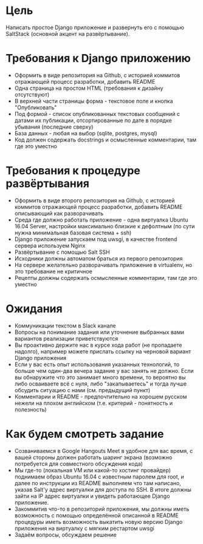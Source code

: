 # Цель

Написать простое Django приложение и развернуть его с помощью SaltStack (основной акцент на развёртывание).

# Требования к Django приложению

* Оформить в виде репозитория на Github, с историей коммитов отражающей процесс разработки, добавить README
* Одна страница на простом HTML (требования к дизайну отсутствуют)
* В верхней части страницы форма - текстовое поле и кнопка "Опубликовать"
* Под формой - список опубликованных текстовых сообщений с датами их публикации, отсортированные по дате в порядке убывания (последние сверху)
* База данных - любая на выбор (sqlite, postgres, mysql)
* Код должен содержать docstrings и осмысленные комментарии, там где это уместно

# Требования к процедуре развёртывания

* Оформить в виде второго репозитория на Github, с историей коммитов отражающей процесс разработки, добавить README описывающий как разворачивать
* Среда где должно работать приложение - одна виртуалка Ubuntu 16.04 Server, настройки максимально близкие к дефолтным (по сути нужна минимальная базовая система + ssh)
* Django приложение запускаем под uwsgi, в качестве frontend сервера используем Nginx
* Развёртывание с помощью Salt SSH
* Исходники должны автоматом браться из первого репозитория
* На сервере желательно разворачивать приложение в virtualenv, но это требование не критичное
* Рецепты должны содержать осмысленные комментарии, там где это уместно

# Ожидания

* Коммуникации текстом в Slack канале
* Вопросы на понимание задания или уточнение выбранных вами вариантов реализации приветствуются
* Вы проактивно держите нас в курсе хода работ (не пропадаете надолго), например можете прислать ссылку на черновой вариант Django приложения
* Если у вас есть опыт использования указанных технологий, то больше чем один-два вечера задание у вас занять не должно. Если вы обнаружите что это занимает много времени, то вероятно вы либо осваиваете всё с нуля, либо "закапываетесь" и тогда лучше обсудить ситуацию с нами (см. предыдущий пункт)
* Комментарии и README - предпочтительно на хорошем русском нежели на плохом английском (т.е. критерий - понятность и полезность)

# Как будем смотреть задание

* Созваниваемся в Google Hangouts Meet в удобное для вас время, с вашей стороны должен работать шаринг экрана (возможно потребуется для совместного обсуждения кода)
* Mы где-то (локальная VM или какой-то хостинг провайдер) поднимаем образ Ubuntu 16.04 с известным паролем для root, и далее по инструкции из README выполняем что там написано, указав Salt'у адрес виртуалки для доступа по SSH. В итоге должны зайти на IP адрес виртуалки и увидеть работающее Django приложение.
* Закоммитив что-то в репозиторий приложения, мы должны иметь возможность с помощью определённой описанной в README процедуры иметь возможность выкатить новую версию Django приложения на виртуалку с мягким рестартом uwsgi
* Задаём вопросы, обсуждаем решение
